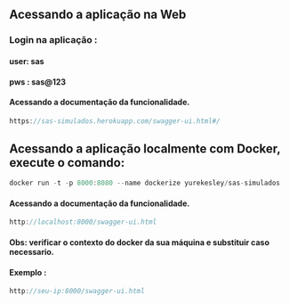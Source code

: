 ## Acessando a aplicação na Web

### Login na aplicação : 
#### user: sas
#### pws : sas@123

#### Acessando a documentação da funcionalidade.


```javascript
https://sas-simulados.herokuapp.com/swagger-ui.html#/

```
## Acessando a aplicação localmente com Docker, execute o comando: 

```javascript
docker run -t -p 8000:8080 --name dockerize yurekesley/sas-simulados
```

#### Acessando a documentação da funcionalidade.

```javascript
http://localhost:8000/swagger-ui.html
```

#### Obs: verificar o contexto do docker da sua máquina e substituir caso necessario.


#### Exemplo :
```javascript
http://seu-ip:8000/swagger-ui.html
```
